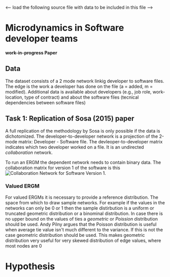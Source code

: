 <-- load the following source file with data to be included in this file -->
# Microdynamics in Software developer teams

**work-in-progress Paper**
## Data

The dataset consists of a 2 mode network linkig developer to software files. The edge is the work a developer has done on the file (a = added, m = modified). Additional data is available about developers (e.g., job role, work-location, type of contract) and about the software files (tecnical dependencies between software files)



## Task 1: Replication of Sosa (2015) paper

A full replication of the methodology by Sosa is only possible if the data is dichotomized. The  developer-to-developer network is a projection of the 2-mode matrix: Developer - Software file. The devleoper-to-developer matrix indicates which two developer worked on a file. It is an undirected  *collaboration* network. 

To run an ERGM the dependent network needs to contain binary data. The collaboration matrix for version 1 of the software is this
![Collaboration Network for Software Version 1.](~/Documents/gitrepo/developer_sna/fig/ugly_dev_1_network.png)

### Valued ERGM
For valued ERGMs it is necessary to provide a reference distribution. The space from which to draw sample networks. For example if the values in the networks can only be 0 or 1 then the sample distirbution is a uniform or truncated geometric distribution or a binominal distribution. In case there is no upper bound on the values of ties a *geometric* or *Poission* distribution should be used. Andy Pilny argues that the Poisson distribution is useful when average tie value isn't much different to the variance. If this is not the case geometric distribution should be used. This makes geometric distribution very useful for very skewed distribution of edge values, where most nodes are 0

# Hypothesis
# 
